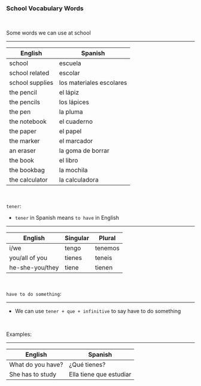 ### School Vocabulary Words

</br>

Some words we can use at school

------------

English           | Spanish            
----------------- | ---------------------------
school            | escuela
school related    | escolar
school supplies   | los materiales escolares
the pencil        | el lápiz 
the pencils       | los lápices
the pen           | la pluma
the notebook      | el cuaderno
the paper         | el papel
the marker        | el marcador
an eraser         | la goma de borrar
the book          | el libro
the bookbag       | la mochila
the calculator    | la calculadora

</br>

`tener`:

* `tener` in Spanish means `to have` in English

------------

English            | Singular     | Plural
-------------------|------------- | -------------
i/we               | tengo        | tenemos
you/all of you     | tienes       | teneis
he-she-you/they    | tiene        | tienen

</br>

`have to do something`:

-------------------

* We can use `tener + que + infinitive` to say have to do something

</br>

Examples:

--------

English                 | Spanish            
----------------------- | ---------------------------
What do you have?       | ¿Qué tienes?
She has to study        | Ella tiene que estudiar
